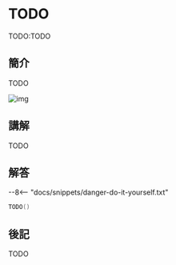 # TODO

TODO:TODO

## 簡介

TODO

![img](https://imagedelivery.net/cdkaXPuFls5qlrh3GM4hfA/a02eba78-a22e-4c6f-45ce-e761e64b6f00/public)

## 講解

TODO

## 解答

--8<-- "docs/snippets/danger-do-it-yourself.txt"

```swift linenums="1"
TODO()
```

## 後記

TODO
